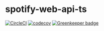 # spotify-web-api-ts

[![CircleCI](https://circleci.com/gh/adamgrieger/spotify-web-api-ts.svg?style=svg)](https://circleci.com/gh/adamgrieger/spotify-web-api-ts)
[![codecov](https://codecov.io/gh/adamgrieger/spotify-web-api-ts/branch/master/graph/badge.svg)](https://codecov.io/gh/adamgrieger/spotify-web-api-ts) [![Greenkeeper badge](https://badges.greenkeeper.io/adamgrieger/spotify-web-api-ts.svg)](https://greenkeeper.io/)
